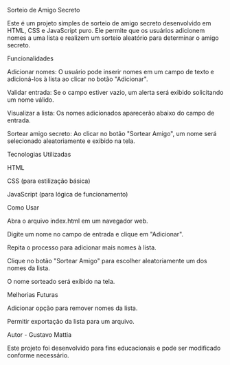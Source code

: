 Sorteio de Amigo Secreto

Este é um projeto simples de sorteio de amigo secreto desenvolvido em HTML, CSS e JavaScript puro. Ele permite que os usuários adicionem nomes a uma lista e realizem um sorteio aleatório para determinar o amigo secreto.


Funcionalidades

Adicionar nomes: O usuário pode inserir nomes em um campo de texto e adicioná-los à lista ao clicar no botão "Adicionar".

Validar entrada: Se o campo estiver vazio, um alerta será exibido solicitando um nome válido.

Visualizar a lista: Os nomes adicionados aparecerão abaixo do campo de entrada.

Sortear amigo secreto: Ao clicar no botão "Sortear Amigo", um nome será selecionado aleatoriamente e exibido na tela.


Tecnologias Utilizadas

HTML

CSS (para estilização básica)

JavaScript (para lógica de funcionamento)


Como Usar

Abra o arquivo index.html em um navegador web.

Digite um nome no campo de entrada e clique em "Adicionar".

Repita o processo para adicionar mais nomes à lista.

Clique no botão "Sortear Amigo" para escolher aleatoriamente um dos nomes da lista.

O nome sorteado será exibido na tela.


Melhorias Futuras

Adicionar opção para remover nomes da lista.

Permitir exportação da lista para um arquivo.

Autor - Gustavo Mattia

Este projeto foi desenvolvido para fins educacionais e pode ser modificado conforme necessário.

